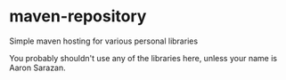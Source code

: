 maven-repository
================

Simple maven hosting for various personal libraries

You probably shouldn't use any of the libraries here, unless your name is Aaron Sarazan.
